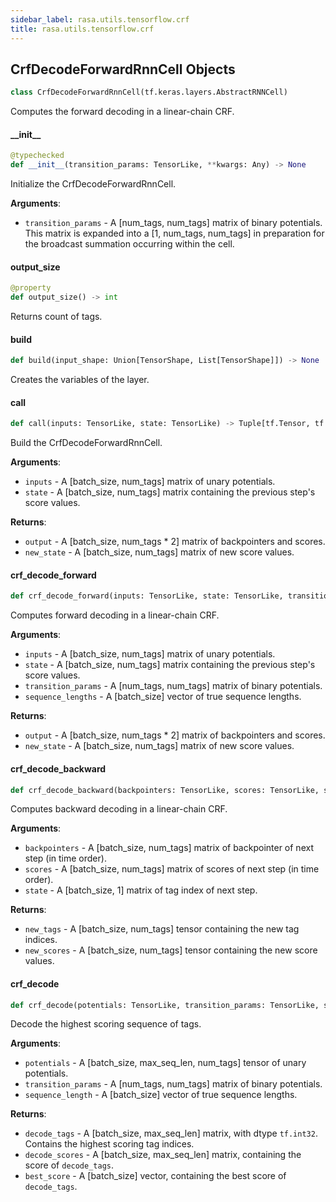```yaml
---
sidebar_label: rasa.utils.tensorflow.crf
title: rasa.utils.tensorflow.crf
---
```

## CrfDecodeForwardRnnCell Objects

```python
class CrfDecodeForwardRnnCell(tf.keras.layers.AbstractRNNCell)
```

Computes the forward decoding in a linear-chain CRF.

#### \_\_init\_\_

```python
@typechecked
def __init__(transition_params: TensorLike, **kwargs: Any) -> None
```

Initialize the CrfDecodeForwardRnnCell.

**Arguments**:

- `transition_params` - A [num_tags, num_tags] matrix of binary
  potentials. This matrix is expanded into a
  [1, num_tags, num_tags] in preparation for the broadcast
  summation occurring within the cell.

#### output\_size

```python
@property
def output_size() -> int
```

Returns count of tags.

#### build

```python
def build(input_shape: Union[TensorShape, List[TensorShape]]) -> None
```

Creates the variables of the layer.

#### call

```python
def call(inputs: TensorLike, state: TensorLike) -> Tuple[tf.Tensor, tf.Tensor]
```

Build the CrfDecodeForwardRnnCell.

**Arguments**:

- `inputs` - A [batch_size, num_tags] matrix of unary potentials.
- `state` - A [batch_size, num_tags] matrix containing the previous step&#x27;s
  score values.
  

**Returns**:

- `output` - A [batch_size, num_tags * 2] matrix of backpointers and scores.
- `new_state` - A [batch_size, num_tags] matrix of new score values.

#### crf\_decode\_forward

```python
def crf_decode_forward(inputs: TensorLike, state: TensorLike, transition_params: TensorLike, sequence_lengths: TensorLike) -> Tuple[tf.Tensor, tf.Tensor]
```

Computes forward decoding in a linear-chain CRF.

**Arguments**:

- `inputs` - A [batch_size, num_tags] matrix of unary potentials.
- `state` - A [batch_size, num_tags] matrix containing the previous step&#x27;s
  score values.
- `transition_params` - A [num_tags, num_tags] matrix of binary potentials.
- `sequence_lengths` - A [batch_size] vector of true sequence lengths.
  

**Returns**:

- `output` - A [batch_size, num_tags * 2] matrix of backpointers and scores.
- `new_state` - A [batch_size, num_tags] matrix of new score values.

#### crf\_decode\_backward

```python
def crf_decode_backward(backpointers: TensorLike, scores: TensorLike, state: TensorLike) -> Tuple[tf.Tensor, tf.Tensor]
```

Computes backward decoding in a linear-chain CRF.

**Arguments**:

- `backpointers` - A [batch_size, num_tags] matrix of backpointer of next step
  (in time order).
- `scores` - A [batch_size, num_tags] matrix of scores of next step (in time order).
- `state` - A [batch_size, 1] matrix of tag index of next step.
  

**Returns**:

- `new_tags` - A [batch_size, num_tags] tensor containing the new tag indices.
- `new_scores` - A [batch_size, num_tags] tensor containing the new score values.

#### crf\_decode

```python
def crf_decode(potentials: TensorLike, transition_params: TensorLike, sequence_length: TensorLike) -> Tuple[tf.Tensor, tf.Tensor, tf.Tensor]
```

Decode the highest scoring sequence of tags.

**Arguments**:

- `potentials` - A [batch_size, max_seq_len, num_tags] tensor of
  unary potentials.
- `transition_params` - A [num_tags, num_tags] matrix of
  binary potentials.
- `sequence_length` - A [batch_size] vector of true sequence lengths.
  

**Returns**:

- `decode_tags` - A [batch_size, max_seq_len] matrix, with dtype `tf.int32`.
  Contains the highest scoring tag indices.
- `decode_scores` - A [batch_size, max_seq_len] matrix, containing the score of
  `decode_tags`.
- `best_score` - A [batch_size] vector, containing the best score of `decode_tags`.

